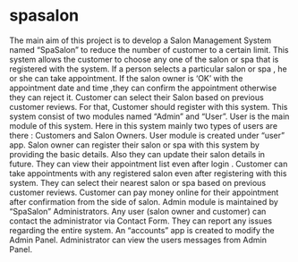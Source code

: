 # spasalon

The main aim of this project is to develop a Salon Management System named “SpaSalon” to reduce the number of customer to a certain limit. This system allows the customer to choose any one of the salon or spa that is registered with the system. If a person selects a particular salon or spa , he or she can take appointment. If the salon owner is ‘OK’ with the appointment date and time ,they can confirm the appointment otherwise they can reject it. Customer can select their Salon based on previous customer reviews. For that, Customer should register with this system. This system consist of two modules named “Admin” and “User”.
User is the main module of this system. Here in this system mainly two types of users are there : Customers and Salon Owners. User module is created under “user” app. Salon owner can register their salon or spa with this system by providing the basic details. Also they can update their salon details in future. They can view their appointment list even after login .
Customer can take appointments with any registered salon even after registering with this system. They can select their nearest salon or spa based on previous customer reviews. Customer can pay money online for their appointment after confirmation from the side of salon.
Admin module is maintained by “SpaSalon” Administrators. Any user (salon owner and customer) can contact the administrator via Contact Form. They can report any issues regarding the entire system. An “accounts” app is created to modify the Admin Panel. Administrator can view the users messages from Admin Panel.
